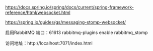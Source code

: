 https://docs.spring.io/spring/docs/current/spring-framework-reference/html/websocket.html

https://spring.io/guides/gs/messaging-stomp-websocket/

启用RabbitMQ 端口：61613
rabbitmq-plugins enable rabbitmq_stomp

访问地址：http://localhost:7071/index.html
